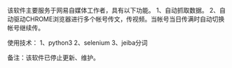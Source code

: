 该软件主要服务于网易自媒体工作者，具有以下功能。
1、自动抓取数据。
2、自动驱动CHROME浏览器进行多个帐号传文，传视频。当帐号当日传满时自动切换帐号继续传。

使用技术：
1、python3 2、selenium 3、jeiba分词

备注：该软件已停止更新、维护。
